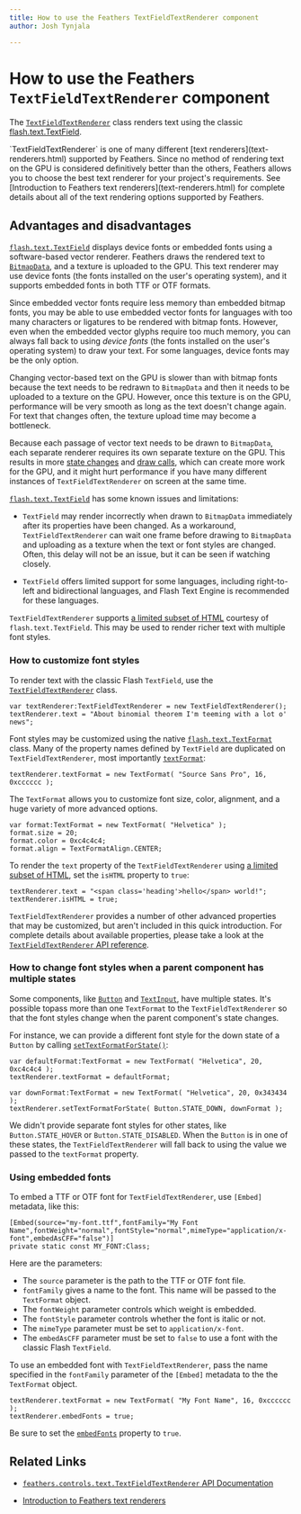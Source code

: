 ```yaml
---
title: How to use the Feathers TextFieldTextRenderer component  
author: Josh Tynjala

---
```

# How to use the Feathers `TextFieldTextRenderer` component

The [`TextFieldTextRenderer`](../api-reference/feathers/controls/text/TextFieldTextRenderer.html) class renders text using the classic [flash.text.TextField](http://help.adobe.com/en_US/FlashPlatform/reference/actionscript/3/flash/text/TextField.html).

<aside class="info">`TextFieldTextRenderer` is one of many different [text renderers](text-renderers.html) supported by Feathers. Since no method of rendering text on the GPU is considered definitively better than the others, Feathers allows you to choose the best text renderer for your project's requirements. See [Introduction to Feathers text renderers](text-renderers.html) for complete details about all of the text rendering options supported by Feathers.</aside>

## Advantages and disadvantages

[`flash.text.TextField`](http://help.adobe.com/en_US/FlashPlatform/reference/actionscript/3/flash/text/TextField.html) displays device fonts or embedded fonts using a software-based vector renderer. Feathers draws the rendered text to [`BitmapData`](http://help.adobe.com/en_US/FlashPlatform/reference/actionscript/3/flash/display/BitmapData.html), and a texture is uploaded to the GPU. This text renderer may use device fonts (the fonts installed on the user's operating system), and it supports embedded fonts in both TTF or OTF formats.

Since embedded vector fonts require less memory than embedded bitmap fonts, you may be able to use embedded vector fonts for languages with too many characters or ligatures to be rendered with bitmap fonts. However, even when the embedded vector glyphs require too much memory, you can always fall back to using *device fonts* (the fonts installed on the user's operating system) to draw your text. For some languages, device fonts may be the only option.

Changing vector-based text on the GPU is slower than with bitmap fonts because the text needs to be redrawn to `BitmapData` and then it needs to be uploaded to a texture on the GPU. However, once this texture is on the GPU, performance will be very smooth as long as the text doesn't change again. For text that changes often, the texture upload time may become a bottleneck.

Because each passage of vector text needs to be drawn to `BitmapData`, each separate renderer requires its own separate texture on the GPU. This results in more [state changes](http://wiki.starling-framework.org/manual/performance_optimization#minimize_state_changes) and [draw calls](faq/draw-calls.html), which can create more work for the GPU, and it might hurt performance if you have many different instances of `TextFieldTextRenderer` on screen at the same time.

[`flash.text.TextField`](http://help.adobe.com/en_US/FlashPlatform/reference/actionscript/3/flash/text/TextField.html) has some known issues and limitations:

-   `TextField` may render incorrectly when drawn to `BitmapData` immediately after its properties have been changed. As a workaround, `TextFieldTextRenderer` can wait one frame before drawing to `BitmapData` and uploading as a texture when the text or font styles are changed. Often, this delay will not be an issue, but it can be seen if watching closely.

-   `TextField` offers limited support for some languages, including right-to-left and bidirectional languages, and Flash Text Engine is recommended for these languages.

`TextFieldTextRenderer` supports [a limited subset of HTML](http://help.adobe.com/en_US/FlashPlatform/reference/actionscript/3/flash/text/TextField.html#htmlText) courtesy of `flash.text.TextField`. This may be used to render richer text with multiple font styles.

### How to customize font styles

To render text with the classic Flash `TextField`, use the [`TextFieldTextRenderer`](../api-reference/feathers/controls/text/TextFieldTextRenderer.html) class.

``` code
var textRenderer:TextFieldTextRenderer = new TextFieldTextRenderer();
textRenderer.text = "About binomial theorem I'm teeming with a lot o' news";
```

Font styles may be customized using the native [`flash.text.TextFormat`](http://help.adobe.com/en_US/FlashPlatform/reference/actionscript/3/flash/text/TextFormat.html) class. Many of the property names defined by `TextField` are duplicated on `TextFieldTextRenderer`, most importantly [`textFormat`](../api-reference/feathers/controls/text/TextFieldTextRenderer.html#textFormat):

``` code
textRenderer.textFormat = new TextFormat( "Source Sans Pro", 16, 0xcccccc );
```

The `TextFormat` allows you to customize font size, color, alignment, and a huge variety of more advanced options.

``` code
var format:TextFormat = new TextFormat( "Helvetica" );
format.size = 20;
format.color = 0xc4c4c4;
format.align = TextFormatAlign.CENTER;
```

To render the `text` property of the `TextFieldTextRenderer` using [a limited subset of HTML](http://help.adobe.com/en_US/FlashPlatform/reference/actionscript/3/flash/text/TextField.html#htmlText), set the `isHTML` property to `true`:

``` code
textRenderer.text = "<span class='heading'>hello</span> world!";
textRenderer.isHTML = true;
```

`TextFieldTextRenderer` provides a number of other advanced properties that may be customized, but aren't included in this quick introduction. For complete details about available properties, please take a look at the [`TextFieldTextRenderer` API reference](../api-reference/feathers/controls/text/TextFieldTextRenderer.html).

### How to change font styles when a parent component has multiple states

Some components, like [`Button`](button.html) and [`TextInput`](text-input.html), have multiple states. It's possible topass more than one `TextFormat` to the `TextFieldTextRenderer` so that the font styles change when the parent component's state changes.

For instance, we can provide a different font style for the down state of a `Button` by calling [`setTextFormatForState()`](../api-reference/feathers/controls/text/TextFieldTextRenderer.html#setTextFormatForState()):

```code
var defaultFormat:TextFormat = new TextFormat( "Helvetica", 20, 0xc4c4c4 );
textRenderer.textFormat = defaultFormat;

var downFormat:TextFormat = new TextFormat( "Helvetica", 20, 0x343434 );
textRenderer.setTextFormatForState( Button.STATE_DOWN, downFormat );
```

We didn't provide separate font styles for other states, like `Button.STATE_HOVER` or `Button.STATE_DISABLED`. When the `Button` is in one of these states, the `TextFieldTextRenderer` will fall back to using the value we passed to the `textFormat` property.

### Using embedded fonts

To embed a TTF or OTF font for `TextFieldTextRenderer`, use `[Embed]` metadata, like this:

``` code
[Embed(source="my-font.ttf",fontFamily="My Font Name",fontWeight="normal",fontStyle="normal",mimeType="application/x-font",embedAsCFF="false")]
private static const MY_FONT:Class;
```

Here are the parameters:

-   The `source` parameter is the path to the TTF or OTF font file.
-   `fontFamily` gives a name to the font. This name will be passed to the `TextFormat` object.
-   The `fontWeight` parameter controls which weight is embedded.
-   The `fontStyle` parameter controls whether the font is italic or not.
-   The `mimeType` parameter must be set to `application/x-font`.
-   The `embedAsCFF` parameter must be set to `false` to use a font with the classic Flash `TextField`.

To use an embedded font with `TextFieldTextRenderer`, pass the name specified in the `fontFamily` parameter of the `[Embed]` metadata to the the `TextFormat` object.

``` code
textRenderer.textFormat = new TextFormat( "My Font Name", 16, 0xcccccc );
textRenderer.embedFonts = true;
```

Be sure to set the [`embedFonts`](../api-reference/feathers/controls/text/TextFieldTextRenderer.html#embedFonts) property to `true`.

## Related Links

-   [`feathers.controls.text.TextFieldTextRenderer` API Documentation](../api-reference/feathers/controls/text/TextFieldTextRenderer.html)

-   [Introduction to Feathers text renderers](text-renderers.html)